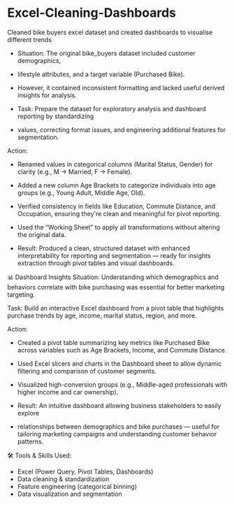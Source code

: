 # Excel-Cleaning-Dashboards
Cleaned bike buyers excel dataset and created dashboards to visualise different trends
- Situation: The original bike_buyers dataset included customer demographics, 
- lifestyle attributes, and a target variable (Purchased Bike).
- However, it contained inconsistent formatting and lacked useful derived insights for analysis.

- Task: Prepare the dataset for exploratory analysis and dashboard reporting by standardizing
- values, correcting format issues, and engineering additional features for segmentation.

Action:

- Renamed values in categorical columns (Marital Status, Gender) for clarity (e.g., M → Married, F → Female).
- Added a new column Age Brackets to categorize individuals into age groups (e.g., Young Adult, Middle Age, Old).
- Verified consistency in fields like Education, Commute Distance, and Occupation, ensuring they're clean and meaningful for pivot reporting.
- Used the “Working Sheet” to apply all transformations without altering the original data.

- Result: Produced a clean, structured dataset with enhanced interpretability for reporting and segmentation
— ready for insights extraction through pivot tables and visual dashboards.

📊 Dashboard Insights 
Situation: Understanding which demographics and behaviors correlate with bike purchasing was essential for better marketing targeting.

Task: Build an interactive Excel dashboard from a pivot table that highlights purchase trends by age, income, marital status, region, and more.

Action:

- Created a pivot table summarizing key metrics like Purchased Bike across variables such as Age Brackets, Income, and Commute Distance.
- Used Excel slicers and charts in the Dashboard sheet to allow dynamic filtering and comparison of customer segments.
- Visualized high-conversion groups (e.g., Middle-aged professionals with higher income and car ownership).

- Result: An intuitive dashboard allowing business stakeholders to easily explore
- relationships between demographics and bike purchases — useful for tailoring marketing campaigns and understanding customer behavior patterns.

🛠 Tools & Skills Used:
- Excel (Power Query, Pivot Tables, Dashboards)
- Data cleaning & standardization
- Feature engineering (categorical binning)
- Data visualization and segmentation
